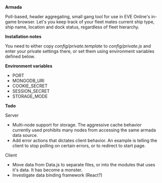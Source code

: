 **Armada**

Poll-based, header aggregating, small gang tool for use in EVE Online's in-game browser. Let's you keep track of your fleet mates current ship type, ship name, location and dock status, regardless of fleet hierarchy.

**Installation notes**

You need to either copy *config/private.template* to *config/private.js* and enter your private settings there, or set them using environment variables defined below. 

**Environment variables**

* PORT
* MONGODB_URI
* COOKIE_SECRET
* SESSION_SECRET
* STORAGE_MODE

**Todo**

Server

* Multi-node support for storage. The aggressive cache behavior currently used prohibits many nodes from accessing the same armada data source. 
* Add error actions that dictates client behavior. An example is telling the client to stop polling on certain errors, or to redirect to start page.

Client

* Move data from Data.js to separate files, or into the modules that uses it's data. It has become a monster.
* Investigate data binding framework (React?)
